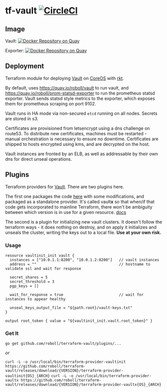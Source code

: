 # tf-vault [![CircleCI](https://circleci.com/gh/roboll/tf-vault.svg?style=svg)](https://circleci.com/gh/roboll/tf-vault)

## Image

Vault: [![Docker Repository on Quay](https://quay.io/repository/roboll/vault/status "Docker Repository on Quay")](https://quay.io/repository/roboll/vault)

Exporter: [![Docker Repository on Quay](https://quay.io/repository/roboll/vault-metrics/status "Docker Repository on Quay")](https://quay.io/repository/roboll/vault-metrics)

## Deployment

Terraform module for deploying [Vault](https://vaultproject.io) on [CoreOS](https://coreos.com) with [rkt](https://github.com/coreos/rkt).

By default, uses https://quay.io/roboll/vault to run vault, and https://quay.io/roboll/prom-statsd-exporter to run the prometheus statsd exporter. Vault sends statsd style metrics to the exporter, which exposes them for prometheus scraping on port 9102.

Vault runs in HA mode via non-secured `etcd` running on all nodes. Secrets are stored in s3.

Certificates are provisioned from letsencrypt using a dns challenge on route53. To distribute new certificates, machines must be restarted - manual orchestration is necessary to ensure no downtime. Certificates are shipped to hosts encrypted using kms, and are decrypted on the host.

Vault instances are fronted by an ELB, as well as addressable by their own dns for direct unseal operations.

## Plugins

Terraform providers for [Vault](https://vaultproject.io). There are two plugins here.

The first one packages the code [here](https://github.com/hashicorp/terraform/tree/f-vault/builtin/providers/vault) with some modifications, and packaged as a standalone provider. It's called vault**x** so that when/if that code gets incorporated to mainline Terraform, there won't be ambiguity between which version is in use for a given resource. [docs](https://github.com/hashicorp/terraform/tree/f-vault/website/source/docs/providers/vault)

The second is a plugin for initializing new vault clusters. It doesn't follow the terraform ways - it does nothing on destroy, and on apply it initializes and unseals the cluster, writing the keys out to a local file. **Use at your own risk.**

### Usage

```
resource vaultinit_init vault {
  instances = ["10.0.1.1:8200", "10.0.1.2:8200"]   // vault instances
  address = ""                                     // hostname to validate ssl and wait for response

  secret_shares = 5
  secret_threshold = 3
  pgp_keys = []

  wait_for_response = true                         // wait for instances to appear healthy

  unseal_keys_output_file = "${path.root}/vault-keys.txt"
}

output root_token { value = "${vaultinit_init.vault.root_token}" }
```

### Get It

`go get github.com/roboll/terraform-vault/plugins/...`

_or_

`curl -L -o /usr/local/bin/terraform-provider-vaultinit https://github.com/roboll/terraform-vault/releases/download/{VERSION}/terraform-provider-vaultinit{OS}_{ARCH}`
`curl -L -o /usr/local/bin/terraform-provider-vaultx https://github.com/roboll/terraform-vault/releases/download/{VERSION}/terraform-provider-vaultx{OS}_{ARCH}`
